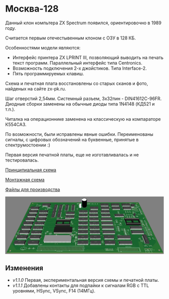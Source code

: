 # Москва-128

Данный клон компьтера ZX Spectrum появился, ориентировочно в 1989 году. 

Считается первым отечестывенным клоном с ОЗУ в 128 КБ.

Особенностями модели являются:
* Интерфейс принтера ZX LPRINT III, позволяющий выводить на печать текст программ. Параллельный интерфейс типа Centronics.
* Возможность подключения 2-х джойстиков. Типа Interface-2.
* Пять программируемых клавиш.

Схема и печатная плата восстановлены со старых сканов и фото, найденых на сайте zx-pk.ru.


Шаг отверстий 2,54мм. Системный разъем, 3x32пин - DIN41612C-96FR. Диодные сборки заменены на обычные диоды типа 1N4148 (КД521 и т.п.). 

Читалка на операционнике заменена на классическую на компараторе К554СА3.

По возможности, были исправлены явные ошибки. Переименованы сигналы, с цифровых обозначений на буквенные, принятые в спектрумостоении :)

Первая версия печатной платы, еще не изготавливалась и не тестировалась.

[Принципиальная схема](Export/Schematic_Moscow-128_v1.1.1.pdf)

[Монтажная схема](Export/PCB_Moscow-128_v1.1.1-TOP.pdf)

[Файлы для производства](Export/Gerbers/Moscow-128_v1.1.1.zip)

![image](Export/render.png)

## Изменения
* _v1.1.0_ Первая, экспериментальная версия схемы и печатной платы.
* _v1.1.1_ Добавлены контакты для подпайки к сигналам RGB c TTL уровнями, HSync, VSync, F14 (14МГц).
